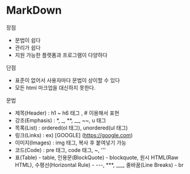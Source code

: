 # MarkDown

장점

- 문법이 쉽다
- 관리가 쉽다
- 지원 가능한 플랫폼과 프로그램이 다양하다

단점

- 표준이 없어서 사용자마다 문법이 상이할 수 있다
- 모든 html 마크업을 대신하지 못한다.



문법

- 제목(Header) : h1 ~ h6 태그 , # 이용해서 표현
- 강조(Emphasis) : *, _, **, __, ~~, u 태그
- 목록(List) : ordered(ol 태그), unordered(ul 태그)
- 링크(Links) : ex) [GOOGLE] (https://google.com)
- 이미지(Images) : img 태그, 복사 후 붙여넣기 가능
- 코드(Code) : pre 태그, code 태그, ~, '''
- 표(Table) - table, 인용문(BlockQuote) - blockquote, 원시 HTML(Raw HTML), 수평선(Horizontal Rule) - ---, ***, ___, 줄바꿈(Line Breaks) - br